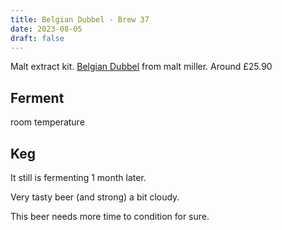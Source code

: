```yaml
---
title: Belgian Dubbel - Brew 37 
date: 2023-08-05
draft: false 
---
```

<!-- [![pot](/images/2023-06-06/3.jpg "treatment")](/images/2023-06-06/3.jpg) -->

<!-- [https://share.brewfather.app/36b9wFHyxgBxgw](https://share.brewfather.app/36b9wFHyxgBxgw) similar recipe that I am making. I'm going for 3.8% as it is hot weather and the beer is for a party. -->

Malt extract kit. [Belgian Dubbel](https://www.themaltmiller.co.uk/product/festival-world-beer-kits-belgian-dubbel/?v=79cba1185463) from malt miller.  Around £25.90

## Ferment

room temperature

## Keg

It still is fermenting 1 month later.

Very tasty beer (and strong) a bit cloudy.

This beer needs more time to condition for sure.
